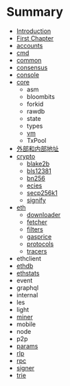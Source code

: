 # Summary

* [Introduction](README.md)
* [First Chapter](chapter1.md)
* [accounts](accounts.md)
* [cmd](cmd.md)
* [common](common.md)
* [consensus](consensus.md)
* [console](console.md)
* [core](core.md)
  * asm
  * bloombits
  * forkid
  * rawdb
  * state
  * types
  * [vm](core/vm.md)
  * TxPool
* [外部和内部地址](wai-bu-he-nei-bu-di-zhi.md)
* [crypto](crypto.md)
  * [blake2b](crypto/blake2b.md)
  * [bls12381](crypto/bls12381.md)
  * [bn256](crypto/bn256.md)
  * [ecies](crypto/ecies.md)
  * [secp256k1](crypto/secp256k1.md)
  * [signify](crypto/signify.md)
* [eth](eth.md)
  * [downloader](eth/downloader.md)
  * [fetcher](eth/fetcher.md)
  * [filters](eth/filters.md)
  * [gasprice](eth/gasprice.md)
  * [protocols](eth/protocols.md)
  * [tracers](eth/tracers.md)
* ethclient
* [ethdb](ethdb.md)
* [ethstats](ethstats.md)
* event
* graphql
* internal
* les
* light
* [miner](miner.md)
* mobile
* node
* p2p
* [params](params.md)
* [rlp](rlp.md)
* [rpc](rpc.md)
* [signer](signer.md)
* [trie](trie.md)

